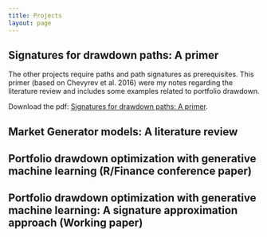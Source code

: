 ```yaml
---
title: Projects
layout: page
---
```


## Signatures for drawdown paths: A primer

The other projects require paths and path signatures as prerequisites. This primer (based on Chevyrev et al. 2016) were my notes regarding the literature review and includes some examples related to portfolio drawdown.

Download the pdf:
[Signatures for drawdown paths: A primer](./assets/Signatures_primer.pdf).

## Market Generator models: A literature review


## Portfolio drawdown optimization with generative machine learning (R/Finance conference paper)

## Portfolio drawdown optimization with generative machine learning: A signature approximation approach (Working paper)
